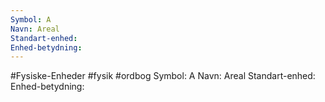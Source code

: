 ```yaml
---
Symbol: A
Navn: Areal
Standart-enhed: 
Enhed-betydning:
---
```

#Fysiske-Enheder #fysik #ordbog 
Symbol: A
Navn: Areal
Standart-enhed: 
Enhed-betydning: